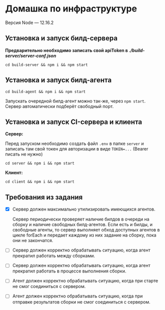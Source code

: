 # Домашка по инфраструктуре

Версия Node — 12.16.2

## Установка и запуск билд-сервера

**Предварительно необходимо записать свой apiToken в _./build-server/server-conf.json_**
```
cd build-server && npm i && npm start
```

## Установка и запуск билд-агента

```
cd build-agent && npm i && npm start
```

Запускать очередной билд-агент можно так-же, через `npm start`. Сервер автоматически подберёт свободный порт.

## Установка и запуск CI-сервера и клиента

**Сервер:**

Перед запуском необходимо создать файл `.env` в папке `server` и записать там свой токен для авторизации в виде `TOKEN=...` (Bearer писать не нужно)
```
cd server && npm i && npm start
```
**Клиент:**
```
cd client && npm i && npm start
```

## Требования из задания

- [x] Сервер должен максимально утилизировать имеющихся агентов.
  
  Сервер периодически проверяет наличие билдов в очереди на сборку и наличие свободных билд-агентов. Если есть и билды, и свободные агенты, то сервер выполняет обход доступных агентов в цикле forEach и передает каждому из них задание на сборку, пока они не закончатся.
- [ ] Сервер должен корректно обрабатывать ситуацию, когда агент прекратил работать между сборками.
- [ ] Сервер должен корректно обрабатывать ситуацию, когда агент прекратил работать в процессе выполнения сборки.
- [ ] Агент должен корректно обрабатывать ситуацию, когда при старте не смог соединиться с сервером.
- [ ] Агент должен корректно обрабатывать ситуацию, когда при отправке результатов сборки не смог соединиться с сервером.